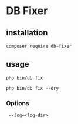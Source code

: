 # DB Fixer

## installation

`composer require db-fixer`

## usage
`php bin/db fix` 

`php bin/db fix --dry` 

### Options
` --log=<log-dir>`